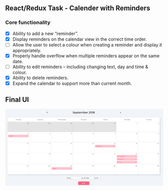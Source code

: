 ## React/Redux Task - Calender with Reminders

### Core functionality

-   [x] Ability to add a new “reminder”.
-   [x] Display reminders on the calendar view in the correct time order.
-   [ ] Allow the user to select a colour when creating a reminder and display it appropriately.
-   [x] Properly handle overflow when multiple reminders appear on the same date.
-   [ ] Ability to edit reminders – including changing text, day and time & colour.
-   [x] Ability to delete reminders.
-   [x] Expand the calendar to support more than current month.

## Final UI

![app-screen](./public/screen.png)
